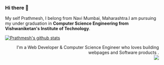 ### Hi there 👋

My self Prathmesh, I belong from Navi Mumbai, Maharashtra.I am pursuing my under graduation in **Computer Science Engineering from Vishwaniketan's Institute of Technology**.


[![Prathmesh's github stats](https://github-readme-stats.vercel.app/api?username=PrathmeshSadake&theme=tokyonight)](https://github.com/prathmeshsadake/github-readme-stats)
<div align="right">I'm a Web Developer & Computer Science Engineer
who loves building webpages and Software products .</div>
<img src="https://github-readme-stats.vercel.app/api/top-langs/?username=prathmeshsadake" align="right"/>

